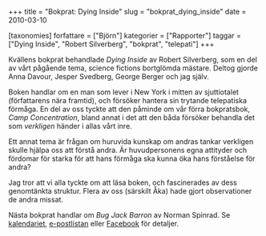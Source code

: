 +++
title = "Bokprat: Dying Inside"
slug = "bokprat_dying_inside"
date = 2010-03-10

[taxonomies]
forfattare = ["Björn"]
kategorier = ["Rapporter"]
taggar = ["Dying Inside", "Robert Silverberg", "bokprat", "telepati"]
+++

Kvällens bokprat behandlade _Dying Inside_ av Robert Silverberg, som en del av vårt pågående tema, science fictions bortglömda mästare. Deltog gjorde Anna Davour, Jesper Svedberg, George Berger och jag själv.

Boken handlar om en man som lever i New York i mitten av sjuttiotalet (författarens nära framtid), och försöker hantera sin trytande telepatiska förmåga. En del av oss tyckte att den påminde om vår förra bokpratsbok, _Camp Concentration_, bland annat i det att den båda försöker behandla det som _verkligen_ händer i allas vårt inre.

Ett annat tema är frågan om huruvida kunskap om andras tankar verkligen skulle hjälpa oss att förstå andra. Är huvudpersonens egna attityder och fördomar för starka för att hans förmåga ska kunna öka hans förståelse för andra?

Jag tror att vi alla tyckte om att läsa boken, och fascinerades av dess genomtänkta struktur. Flera av oss (särskilt Åka) hade gjort observationer de andra missat.

Nästa bokprat handlar om <em>Bug Jack Barron</em> av Norman Spinrad. Se [kalendariet](kalender), [e-postlistan](e-postlista) eller [Facebook](http://www.facebook.com/event.php?eid=397916361368) för detaljer.
